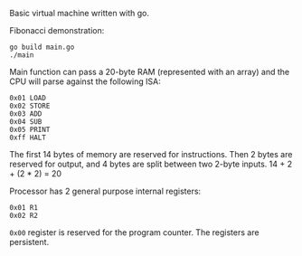 Basic virtual machine written with go.

Fibonacci demonstration:

```
go build main.go
./main
```

Main function can pass a 20-byte RAM (represented with an array) and the CPU will parse against the following ISA:

```
0x01 LOAD
0x02 STORE
0x03 ADD
0x04 SUB
0x05 PRINT
0xff HALT
```

The first 14 bytes of memory are reserved for instructions. Then 2 bytes are reserved for output, and 4 bytes are split between two 2-byte inputs. 14 + 2 + (2 \* 2) = 20

Processor has 2 general purpose internal registers:

```
0x01 R1
0x02 R2
```

`0x00` register is reserved for the program counter. The registers are persistent.

